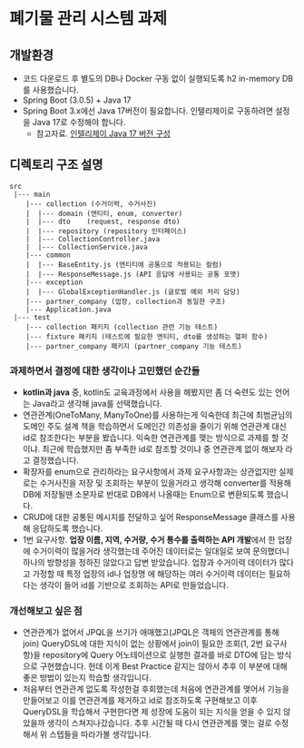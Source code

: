 # 폐기물 관리 시스템 과제

## 개발환경
- 코드 다운로드 후 별도의 DB나 Docker 구동 없이 실행되도록 h2 in-memory DB를 사용했습니다.
- Spring Boot (3.0.5) + Java 17
- Spring Boot 3.x에선 Java 17버전이 필요합니다. 인텔리제이로 구동하려면 설정을 Java 17로 수정해야 합니다.
    - 참고자료. [인텔리제이 Java 17 버전 구성](https://medium.com/sjk5766/spring-boot-%EB%B2%84%EC%A0%84%EC%97%90-%EB%94%B0%EB%A5%B8-java-%EB%B2%84%EC%A0%84-ff15c5ba7ecb)

## 디렉토리 구조 설명
```text
src
 |--- main
    |--- collection (수거이력, 수거사진)
    |  |--- domain (엔티티, enum, converter)
    |  |--- dto    (request, response dto)
    |  |--- repository (repository 인터페이스)
    |  |--- CollectionController.java
    |  |--- CollectionService.java
    |--- common
    |  |--- BaseEntity.js (엔티티에 공통으로 적용되는 컬럼)
    |  |--- ResponseMessage.js (API 응답에 사용되는 공통 포맷)
    |--- exception
    |  |--- GlobalExceptionHandler.js (글로벌 예외 처리 담당)
    |--- partner_company (업장, collection과 동일한 구조)
    |--- Application.java
 |--- test
    |--- collection 패키지 (collection 관련 기능 테스트)
    |--- fixture 패키지 (테스트에 필요한 엔티티, dto를 생성하는 헬퍼 함수)
    |--- partner_company 패키지 (partner_company 기능 테스트)
```

### 과제하면서 결정에 대한 생각이나 고민했던 순간들
- **kotlin과 java** 중, kotlin도 교육과정에서 사용을 해봤지만 좀 더 숙련도 있는 언어는 Java라고 생각해 java를 선택했습니다.
- 연관관계(OneToMany, ManyToOne)를 사용하는게 익숙한데 최근에 최범균님의 도메인 주도 설계 책을 학습하면서 도메인간 의존성을 줄이기 위해
연관관계 대신 id로 참조한다는 부분을 봤습니다. 익숙한 연관관계를 맺는 방식으로 과제를 할 것이냐. 최근에 학습했지만 좀 부족한 id로 참조할 것이냐 중
연관관계 없이 해보자 라고 결정했습니다.
- 확장자를 enum으로 관리하라는 요구사항에서 과제 요구사항과는 상관없지만 실제로는 수거사진을 저장 및 조회하는 부분이 있을거라고 생각해
converter를 적용해 DB에 저장될땐 소문자로 반대로 DB에서 나올때는 Enum으로 변환되도록 했습니다.
- CRUD에 대한 공통된 메시지를 전달하고 싶어 ResponseMessage 클래스를 사용해 응답하도록 했습니다.
- 1번 요구사항. **업장 이름, 지역, 수거량, 수거 통수를 출력하는 API 개발**에서 한 업장에 수거이력이 많을거라 생각했는데 주어진 데이터로는
일대일로 보여 문의했더니 하나의 방향성을 정하진 않았다고 답변 받았습니다. 업장과 수거이력 데이터가 많다고 가정할 때 특정 업장의 id나 업장명
에 해당하는 여러 수거이력 데이터는 필요하다는 생각이 들어 id를 기반으로 조회하는 API로 만들었습니다.

### 개선해보고 싶은 점
- 연관관계가 없어서 JPQL을 쓰기가 애매했고(JPQL은 객체의 연관관계를 통해 join) QueryDSL에 대한 지식이 없는 상황에서
join이 필요한 조회(1, 2번 요구사항)을 repository에 Query 어노테이션으로 실행한 결과를 바로 DTO에 담는 방식으로 구현했습니다.
헌데 이게 Best Practice 같지는 않아서 추후 이 부분에 대해 좋은 방법이 있는지 학습할 생각입니다.
- 처음부터 연관관계 없도록 작성한걸 후회했는데 처음에 연관관계를 맺어서 기능을 만들어보고 이를 연관관계를 제거하고 id로 참조하도록 구현해보고 이후 
QueryDSL을 학습해서 구현한다면 제 성장에 도움이 되는 지식을 얻을 수 있지 않았을까 생각이 스쳐지나갔습니다. 추후 시간될 때 다시 연관관계를 맺는
걸로 수정해서 위 스텝들을 따라가볼 생각입니다.
